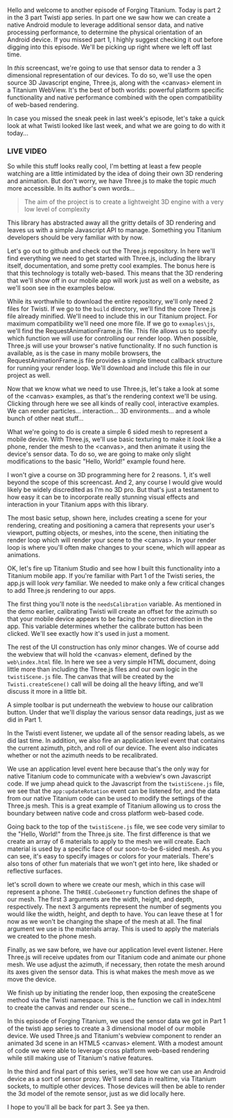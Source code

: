 Hello and welcome to another episode of Forging Titanium. Today is part 2 in the 3 part Twisti app series. In part one we saw how we can create a native Android module to leverage additional sensor data, and native processing performance, to determine the physical orientation of an Android device. If you missed part 1, I highly suggest checking it out before digging into this episode. We'll be picking up right where we left off last time. In _this_ screencast, we're going to use that sensor data to render a 3 dimensional representation of our devices. To do so, we'll use the open source 3D Javascript engine, Three.js, along with the &lt;canvas&gt; element in a Titanium WebView. It's the best of both worlds: powerful platform specific functionality and native performance combined with the open compatibility of web-based rendering.In case you missed the sneak peek in last week's episode, let's take a quick look at what Twisti looked like last week, and what we are going to do with it today...### LIVE VIDEO ###So while this stuff looks really cool, I'm betting at least a few people watching are a little intimidated by the idea of doing their own 3D rendering and animation. But don't worry, we have Three.js to make the topic _much_ more accessible. In its author's own words...> The aim of the project is to create a lightweight 3D engine with a very low level of complexityThis library has abstracted away all the gritty details of 3D rendering and leaves us with a simple Javascript API to manage. Something you Titanium developers should be very familiar with by now. Let's go out to github and check out the Three.js repository. In here we'll find everything we need to get started with Three.js, including the library itself, documentation, and some pretty cool examples. The bonus here is that this technology is totally web-based. This means that the 3D rendering that we'll show off in our mobile app will work just as well on a website, as we'll soon see in the examples below. While its worthwhile to download the entire repository, we'll only need 2 files for Twisti. If we go to the `build` directory, we'll find the core Three.js file already minified. We'll need to include this in our Titanium project. For maximum compatibility we'll need one more file. If we go to `exmaples\js`, we'll find the RequestAnimationFrame.js file. This file allows us to specify which function we will use for controlling our render loop. When possible, Three.js will use your browser's native functionality. If no such function is available, as is the case in many mobile browsers, the RequestAnimationFrame.js file provides a simple timeout callback structure for running your render loop. We'll download and include this file in our project as well.Now that we know what we need to use Three.js, let's take a look at some of the &lt;canvas&gt; examples, as that's the rendering context we'll be using. Clicking through here we see all kinds of really cool, interactive examples. We can render particles... interaction... 3D environments... and a whole bunch of other neat stuff...What we're going to do is create a simple 6 sided mesh to represent a mobile device. With Three.js, we'll use basic texturing to make it _look_ like a phone, render the mesh to the &lt;canvas&gt;, and then animate it using the device's sensor data. To do so, we are going to make only slight modifications to the basic "Hello, World!" example found here.I won't give a course on 3D programming here for 2 reasons. 1, it's well beyond the scope of this screencast. And 2, any course I would give would likely be widely discredited as I'm no 3D pro. But that's just a testament to how easy it can be to incorporate really stunning visual effects and interaction in your Titanium apps with this library.The most basic setup, shown here, includes creating a scene for your rendering, creating and positioning a camera that represents your user's viewport, putting objects, or meshes, into the scene, then initiating the render loop which will render your scene to the &lt;canvas&gt;. In your render loop is where you'll often make changes to your scene, which will appear as animations.OK, let's fire up Titanium Studio and see how I built this functionality into a Titanium mobile app. If you're familiar with Part 1 of the Twisti series, the app.js will look _very_ familiar. We needed to make only a few critical changes to add Three.js rendering to our apps.The first thing you'll note is the `needsCalibration` variable. As mentioned in the demo earlier, calibrating Twisti will create an offset for the azimuth so that your mobile device appears to be facing the correct direction in the app. This variable determines whether the calibrate button has been clicked. We'll see exactly how it's used in just a moment.The rest of the UI construction has only minor changes. We of course add the webview that will hold the &lt;canvas&gt; element, defined by the `web\index.html` file. In here we see a very simple HTML document, doing little more than including the Three.js files and our own logic in the `twistiScene.js` file. The canvas that will be created by the `Twisti.createScene()` call will be doing all the heavy lifting, and we'll discuss it more in a little bit.A simple toolbar is put underneath the webview to house our calibration button. Under that we'll display the various sensor data readings, just as we did in Part 1.In the Twisti event listener, we update all of the sensor reading labels, as we did last time. In addition, we also fire an application level event that contains the current azimuth, pitch, and roll of our device. The event also indicates whether or not the azimuth needs to be recalibrated. We use an application level event here because that's the only way for native Titanium code to communicate with a webview's own Javascript code. If we jump ahead quick to the Javascript from the `twistiScene.js` file, we see that the `app:updateRotation` event can be listened for, and the data from our native Titanium code can be used to modify the settings of the Three.js mesh. This is a great example of Titanium allowing us to cross the boundary between native code and cross platform web-based code.Going back to the top of the `twistiScene.js` file, we see code very similar to the "Hello, World!" from the Three.js site. The first difference is that we create an array of 6 materials to apply to the mesh we will create. Each material is used by a specific face of our soon-to-be 6-sided mesh. As you can see, it's easy to specify images or colors for your materials. There's also tons of other fun materials that we won't get into here, like shaded or reflective surfaces.let's scroll down to where we create our mesh, which in this case will represent a phone. The `THREE.CubeGeometry` function defines the shape of our mesh. The first 3 arguments are the width, height, and depth, respectively. The next 3 arguments represent the number of segments you would like the width, height, and depth to have. You can leave these at 1 for now as we won't be changing the shape of the mesh at all. The final argument we use is the materials array. This is used to apply the materials we created to the phone mesh.Finally, as we saw before, we have our application level event listener. Here Three.js will receive updates from our Titanium code and animate our phone mesh. We use adjust the azimuth, if necessary, then rotate the mesh around its axes given the sensor data. This is what makes the mesh move as we move the device.We finish up by initiating the render loop, then exposing the createScene method via the Twisti namespace. This is the function we call in index.html to create the canvas and render our scene...In this episode of Forging Titanium, we used the sensor data we got in Part 1 of the twisti app series to create a 3 dimensional model of our mobile device. We used Three.js and Titanium's webview component to render an animated 3d scene in an HTML5 &lt;canvas&gt; element. With a modest amount of code we were able to leverage cross platform web-based rendering while still making use of Titanium's native features.In the third and final part of this series, we'll see how we can use an Android device as a sort of sensor proxy. We'll send data in realtime, via Titanium sockets, to multiple other devices. Those devices will then be able to render the 3d model of the remote sensor, just as we did locally here. I hope to you'll all be back for part 3. See ya then.
